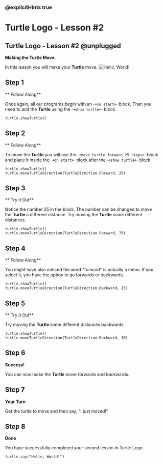 ### @explicitHints true

# Turtle Logo - Lesson #2

## Turtle Logo - Lesson #2 @unplugged
**Making the Turtle Move.**

In this lesson you will make your **Turtle** move.
![Hello, World!](https://github.com/Mr-Coxall/makecode-arcade-turtle-logo-lesson2/raw/main/assets/move_screenshot.png)

## Step 1
** Follow Along**

Once again, all our programs begin with an ⇢``on start``⇠ block. Then you need to add the **Turtle** using the ⇢``show turtle``⇠ block.
```blocks
turtle.showTurtle()
```

## Step 2
** Follow Along**

To move the **Turtle** you will use the ⇢``move turtle forward 25 steps``⇠ block and place it inside the ⇢``on start``⇠ block after the ⇢``show turtle``⇠ block.
```blocks
turtle.showTurtle()
turtle.moveTurtleDirection(TurtleDirection.Forward, 25)
```

## Step 3
** Try it Out**

Notice the number 25 in the block. The number can be changed to move the **Turtle** a different distance. Try moving the **Turtle** some different distances.
```blocks
turtle.showTurtle()
turtle.moveTurtleDirection(TurtleDirection.Forward, 75)
```

## Step 4
** Follow Along**

You might have also noticed the word "forward" is actually a menu. If you select it, you have the option to go forwards or backwards.
```blocks
turtle.showTurtle()
turtle.moveTurtleDirection(TurtleDirection.Backward, 25)
```

## Step 5
** Try it Out**

Try moving the **Turtle** some different distances backwards.
```blocks
turtle.showTurtle()
turtle.moveTurtleDirection(TurtleDirection.Backward, 30)
```

## Step 6
**Success!**

You can now make the **Turtle** move forwards and backwards.

## Step 7
**Your Turn**

Get the turtle to move and then say, "I just moved!"

## Step 8
**Done**

You have successfully completed your second lesson in Turtle Logo.

```ghost
turtle.say("Hello, World!")
```
